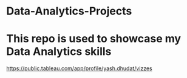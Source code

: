 # Data-Analytics-Projects
# This repo is used to showcase my Data Analytics skills 
https://public.tableau.com/app/profile/yash.dhudat/vizzes
